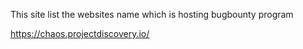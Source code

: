 This site list the websites name which is hosting bugbounty program


<https://chaos.projectdiscovery.io/>

